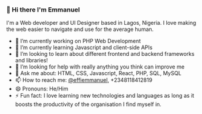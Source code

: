 ### 👋 Hi there I'm Emmanuel

I'm a Web developer and UI Designer based in Lagos, Nigeria. 
I love making the web easier to navigate and use for the average human.

- 🔭 I’m currently working on PHP Web Development
- 🌱 I’m currently learning Javascript and client-side APIs
- 👯 I’m looking to learn about different frontend and backend frameworks and libraries! 
- 🤔 I’m looking for help with really anything you think can improve me
- 💬 Ask me about: HTML, CSS, Javascript, React, PHP, SQL, MySQL
- 📫 How to reach me: <a href="https://instagram.com/_effiemmanuel">@effiemmanuel</a>, +2348118412819
- 😄 Pronouns: He/Him
- ⚡ Fun fact: I love learning new technologies and languages as long as it boosts the productivity of the organisation I find myself in.

